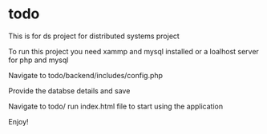 # todo

This is for ds project for distributed systems project

To run this project you need xammp and mysql installed or a loalhost server for php and mysql

Navigate to todo/backend/includes/config.php 

Provide the databse details and save 

Navigate to todo/ run index.html file to start using the application

Enjoy!
